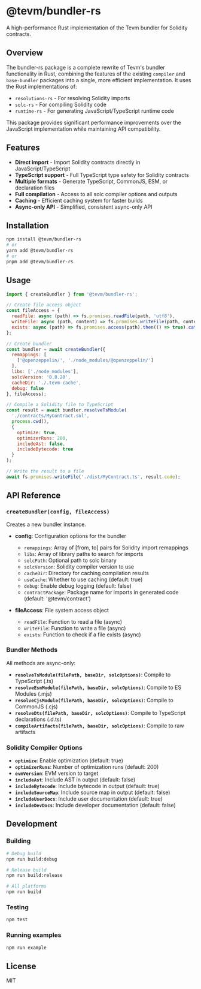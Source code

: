 # @tevm/bundler-rs

A high-performance Rust implementation of the Tevm bundler for Solidity contracts.

## Overview

The bundler-rs package is a complete rewrite of Tevm's bundler functionality in Rust, combining the features of the existing `compiler` and `base-bundler` packages into a single, more efficient implementation. It uses the Rust implementations of:

- `resolutions-rs` - For resolving Solidity imports
- `solc-rs` - For compiling Solidity code
- `runtime-rs` - For generating JavaScript/TypeScript runtime code

This package provides significant performance improvements over the JavaScript implementation while maintaining API compatibility.

## Features

- **Direct import** - Import Solidity contracts directly in JavaScript/TypeScript
- **TypeScript support** - Full TypeScript type safety for Solidity contracts
- **Multiple formats** - Generate TypeScript, CommonJS, ESM, or declaration files
- **Full compilation** - Access to all solc compiler options and outputs
- **Caching** - Efficient caching system for faster builds
- **Async-only API** - Simplified, consistent async-only API

## Installation

```bash
npm install @tevm/bundler-rs
# or
yarn add @tevm/bundler-rs
# or
pnpm add @tevm/bundler-rs
```

## Usage

```js
import { createBundler } from '@tevm/bundler-rs';

// Create file access object
const fileAccess = {
  readFile: async (path) => fs.promises.readFile(path, 'utf8'),
  writeFile: async (path, content) => fs.promises.writeFile(path, content),
  exists: async (path) => fs.promises.access(path).then(() => true).catch(() => false)
};

// Create bundler
const bundler = await createBundler({
  remappings: [
    ['@openzeppelin/', './node_modules/@openzeppelin/']
  ],
  libs: ['./node_modules'],
  solcVersion: '0.8.20',
  cacheDir: './.tevm-cache',
  debug: false
}, fileAccess);

// Compile a Solidity file to TypeScript
const result = await bundler.resolveTsModule(
  './contracts/MyContract.sol',
  process.cwd(),
  {
    optimize: true,
    optimizerRuns: 200,
    includeAst: false,
    includeBytecode: true
  }
);

// Write the result to a file
await fs.promises.writeFile('./dist/MyContract.ts', result.code);
```

## API Reference

### `createBundler(config, fileAccess)`

Creates a new bundler instance.

- **config**: Configuration options for the bundler
  - `remappings`: Array of [from, to] pairs for Solidity import remappings
  - `libs`: Array of library paths to search for imports
  - `solcPath`: Optional path to solc binary
  - `solcVersion`: Solidity compiler version to use
  - `cacheDir`: Directory for caching compilation results
  - `useCache`: Whether to use caching (default: true)
  - `debug`: Enable debug logging (default: false)
  - `contractPackage`: Package name for imports in generated code (default: '@tevm/contract')

- **fileAccess**: File system access object
  - `readFile`: Function to read a file (async)
  - `writeFile`: Function to write a file (async)
  - `exists`: Function to check if a file exists (async)

### Bundler Methods

All methods are async-only:

- **`resolveTsModule(filePath, baseDir, solcOptions)`**: Compile to TypeScript (.ts)
- **`resolveEsmModule(filePath, baseDir, solcOptions)`**: Compile to ES Modules (.mjs)
- **`resolveCjsModule(filePath, baseDir, solcOptions)`**: Compile to CommonJS (.cjs)
- **`resolveDts(filePath, baseDir, solcOptions)`**: Compile to TypeScript declarations (.d.ts)
- **`compileArtifacts(filePath, baseDir, solcOptions)`**: Compile to raw artifacts

### Solidity Compiler Options

- **`optimize`**: Enable optimization (default: true)
- **`optimizerRuns`**: Number of optimization runs (default: 200)
- **`evmVersion`**: EVM version to target
- **`includeAst`**: Include AST in output (default: false)
- **`includeBytecode`**: Include bytecode in output (default: true)
- **`includeSourceMap`**: Include source map in output (default: false)
- **`includeUserDocs`**: Include user documentation (default: true)
- **`includeDevDocs`**: Include developer documentation (default: false)

## Development

### Building

```bash
# Debug build
npm run build:debug

# Release build
npm run build:release

# All platforms
npm run build
```

### Testing

```bash
npm test
```

### Running examples

```bash
npm run example
```

## License

MIT